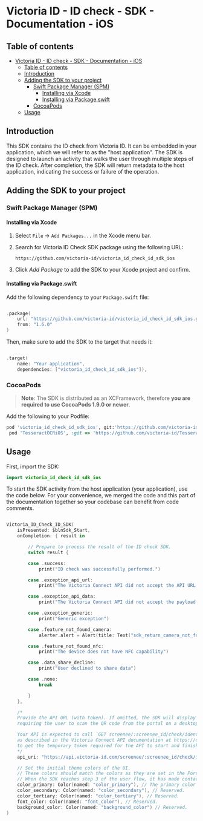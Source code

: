 # Victoria ID - ID check - SDK - Documentation - iOS

## Table of contents

- [Victoria ID - ID check - SDK - Documentation - iOS](#victoria-id---id-check---sdk---documentation---ios)
  - [Table of contents](#table-of-contents)
  - [Introduction](#introduction)
  - [Adding the SDK to your project](#adding-the-sdk-to-your-project)
    - [Swift Package Manager (SPM)](#swift-package-manager-spm)
      - [Installing via Xcode](#installing-via-xcode)
      - [Installing via Package.swift](#installing-via-packageswift)
    - [CocoaPods](#cocoapods)
  - [Usage](#usage)


## Introduction

This SDK contains the ID check from Victoria ID. It can be embedded in your application, which we will refer to as the "host application".
The SDK is designed to launch an activity that walks the user through multiple steps of the ID check. After completion, the SDK will return metadata to the host application, indicating the success or failure of the operation.


## Adding the SDK to your project

### Swift Package Manager (SPM)

#### Installing via Xcode

1. Select `File` -> `Add Packages...` in the Xcode menu bar.
2. Search for Victoria ID Check SDK package using the following URL:
   
   ```
   https://github.com/victoria-id/victoria_id_check_id_sdk_ios
   ```
3. Click _Add Package_ to add the SDK to your Xcode project and confirm.

#### Installing via Package.swift

Add the following dependency to your `Package.swift` file:

```swift

.package(
    url: "https://github.com/victoria-id/victoria_id_check_id_sdk_ios.git",
    from: "1.6.0"
)

```

Then, make sure to add the SDK to the target that needs it:

```swift

.target(
    name: "Your application",
    dependencies: ["victoria_id_check_id_sdk_ios"]),

```

### CocoaPods

> **Note**: The SDK is distributed as an XCFramework, therefore **you are required to use CocoaPods 1.9.0 or newer**.

Add the following to your Podfile:

```ruby
pod 'victoria_id_check_id_sdk_ios', git:'https://github.com/victoria-id/victoria_id_check_id_sdk_ios.git'
 pod 'TesseractOCRiOS', :git => 'https://github.com/victoria-id/Tesseract-OCR-iOS', :tag => 'v5.5'
```

## Usage

First, import the SDK:
```swift
import victoria_id_check_id_sdk_ios
```

To start the SDK activity from the host application (your application), use the code below.
For your convenience, we merged the code and this part of the documentation together so your codebase can benefit from code comments.

```swift

Victoria_ID_Check_ID_SDK(
    isPresented: $blnSdk_Start,
    onCompletion: { result in

        // Prepare to process the result of the ID check SDK.
        switch result {

        case .success:
            print("ID check was successfully performed.")

        case .exception_api_url:
            print("The Victoria Connect API did not accept the API URL to be able to start the process.")

        case .exception_api_data:
            print("The Victoria Connect API did not accept the payload data to finish the process.")

        case .exception_generic:
            print("Generic exception")

        case .feature_not_found_camera:
            alerter.alert = Alert(title: Text("sdk_return_camera_not_found_text"))

        case .feature_not_found_nfc:
            print("The device does not have NFC capability")

        case .data_share_decline:
            print("User declined to share data")

        case .none:
            break

        }
    },

    /*
    Provide the API URL (with token). If omitted, the SDK will display the QR code scanner step,
    requiring the user to scan the QR code from the portal on a desktop computer.

    Your API is expected to call `GET screenee/:screenee_id/check/identity/travel_document/text_chip_certificate/token/`
    as described in the Victoria Connect API documentation at https://doc.api.victoria-id.com/#1f481ddb-3547-4c17-8ec4-e47dfd47fb71
    to get the temporary token required for the API to start and finish the process.
    */
    api_uri: "https://api.victoria-id.com/screenee/:screenee_id/check/identity/travel_document/text_chip_certificate/?domain=example.victoria-id.com&token=<token>",

    // Set the initial theme colors of the UI.
    // These colors should match the colors as they are set in the Portal settings of the screening portal.
    // When the SDK reaches step 3 of the user flow, it has made contact with the portal and fetched updated colors.
    color_primary: Color(named: "color_primary"), // The primary color used for call-to-action elements.
    color_secondary: Color(named: "color_secondary"), // Reserved.
    color_tertiary: Color(named: "color_tertiary"), // Reserved.
    font_color: Color(named: "font_color"), // Reserved.
    background_color: Color(named: "background_color") // Reserved.
)

```
